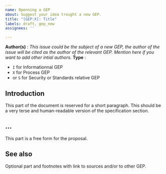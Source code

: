 ```yaml
---
name: Openning a GEP
about: Suggest your idea trought a new GEP.
title: "[GEP:X]: Title"
labels: draft, gep_new
assignees: ''

---
```


__Author(s)__ : _This issue could be the subject of a new GEP, the author of the issue will be cited as the author of the relevant GEP. Mention here if you want to add other intial authors._
__Type__ :
- `I` for Informationnal GEP
- `X` for Process GEP
- or `S` for Security or Standards relative GEP

## Introduction

This part of the document is reserved for a short paragraph. This should be a very terse and human-readable version of the specification section.

## ...

This part is a free form for the proposal.

## See also

Optional part and footnotes with link to sources and/or to other GEP.
